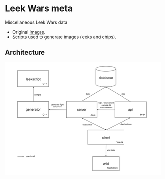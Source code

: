 # Leek Wars meta
Miscellaneous Leek Wars data

- Original [images](https://github.com/leek-wars/leek-wars-meta/tree/master/image).
- [Scripts](https://github.com/leek-wars/leek-wars-meta/tree/master/script) used to generate images (leeks and chips).

## Architecture
![Banner](https://github.com/leek-wars/leek-wars-meta/blob/master/doc/architecture.svg)
